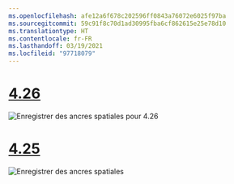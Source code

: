 ```yaml
---
ms.openlocfilehash: afe12a6f678c202596ff0843a76072e6025f97ba
ms.sourcegitcommit: 59c91f8c70d1ad30995fba6cf862615e25e78d10
ms.translationtype: HT
ms.contentlocale: fr-FR
ms.lasthandoff: 03/19/2021
ms.locfileid: "97718079"
---
```

# <a name="426"></a>[4.26](#tab/426)

![Enregistrer des ancres spatiales pour 4.26](../images/local-spatial-anchors-img-02.png)

# <a name="425"></a>[4.25](#tab/425)

![Enregistrer des ancres spatiales](../images/unreal-spatialanchors-save.PNG)
